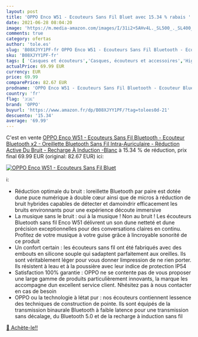 ```yaml
---
layout: post
title: 'OPPO Enco W51 - Ecouteurs Sans Fil Bluet avec 15.34 % rabais '
date: 2021-06-28 08:04:20
image: 'https://m.media-amazon.com/images/I/31i2+5AHv4L._SL500_._SL400_.jpg'
comments: true
category: ofertas
author: 'tole.es'
slug: 'B08XJYY1PF-fr OPPO Enco W51 - Ecouteurs Sans Fil Bluetooth - Ecouteur...'
sku: 'B08XJYY1PF-fr'
tags: [ 'Casques et écouteurs','Casques, écouteurs et accessoires','High-Tech','oppo', ]
actualPrice: 69.99 EUR
currency: EUR
price: 69.99
comparePrice: 82.67 EUR
prodname: 'OPPO Enco W51 - Ecouteurs Sans Fil Bluetooth - Ecouteur Bluetooth x2 - Oreillette Bluetooth Sans Fil Intra-Auriculaire - Réduction Active Du Bruit - Recharge À Induction -Blanc'
country: 'fr'
flag: '🇫🇷'
brand: 'OPPO'
buyurl: 'https://www.amazon.fr/dp/B08XJYY1PF/?tag=tolees0d-21'
descuento: '15.34'
average: '69.99'
---
```


C'est en vente [OPPO Enco W51 - Ecouteurs Sans Fil Bluetooth - Ecouteur Bluetooth x2 - Oreillette Bluetooth Sans Fil Intra-Auriculaire - Réduction Active Du Bruit - Recharge À Induction -Blanc](https://www.amazon.fr/dp/B08XJYY1PF/?tag=tolees0d-21)  à  15.34 % de réduction, prix final  69.99 EUR (original: 82.67 EUR) ici:

[![OPPO Enco W51 - Ecouteurs Sans Fil Bluet](https://m.media-amazon.com/images/I/31i2+5AHv4L._SL500_._SL400_.jpg)](https://www.amazon.fr/dp/B08XJYY1PF/?tag=tolees0d-21)

ℹ️:

- Réduction optimale du bruit : loreillette Bluetooth par paire est dotée dune puce numérique à double cœur ainsi que de micros à réduction de bruit hybrides capables de détecter et damoindrir efficacement les bruits environnants pour une expérience découte immersive
- La musique sans le bruit : oui à la musique ! Non au bruit ! Les écouteurs Bluetooth sans fil Enco W51 délivrent un son dune netteté et dune précision exceptionnelles pour des conversations claires en continu. Profitez de votre musique à votre guise grâce à lincroyable sonorité de ce produit
- Un confort certain : les écouteurs sans fil ont été fabriqués avec des embouts en silicone souple qui sadaptent parfaitement aux oreilles. Ils sont véritablement léger pour vous donner limpression de ne rien porter. Ils résistent à leau et à la poussière avec leur indice de protection IP54
- Satisfaction 100% garantie : OPPO ne se contente pas de vous proposer une large gamme de produits particulièrement innovants, la marque les accompagne dun excellent service client. Nhésitez pas à nous contacter en cas de besoin
- OPPO ou la technologie à létat pur : nos écouteurs contiennent lessence des techniques de construction de pointe. Ils sont équipés de la transmission binaurale Bluetooth à faible latence pour une transmission sans décalage, du Bluetooth 5.0 et de la recharge à induction sans fil

[🛒 Achète-le!!](https://www.amazon.fr/dp/B08XJYY1PF/?tag=tolees0d-21)
